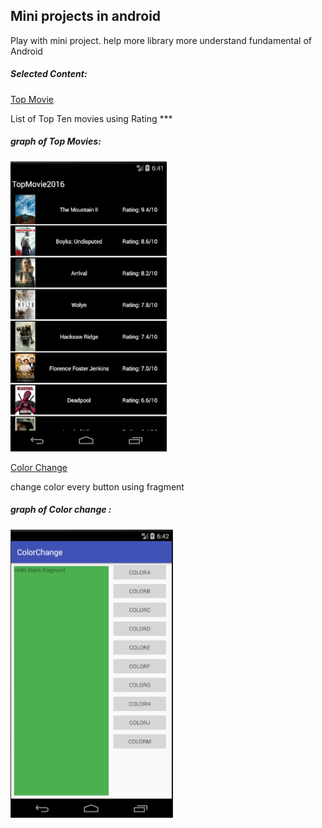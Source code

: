 Mini projects in android 
------
Play with mini project. help more library more understand fundamental of Android 

##### Selected Content:

[Top Movie ](https://github.com/TalaatMagdy/some-things-in-android/tree/master/TopMovie2016)

 List of Top Ten movies using Rating ***
 
 ##### graph of Top Movies:

![alt text](https://github.com/TalaatMagdy/some-things-in-android/blob/master/Top%20Movies.PNG " Top Movie App .")


[Color Change ](https://github.com/TalaatMagdy/some-things-in-android/tree/master/ColorChange)


 change color every button using fragment
 
 ##### graph of Color change :

![alt text](https://github.com/TalaatMagdy/some-things-in-android/blob/master/Color%20Change.PNG "Color Change App .")

 
